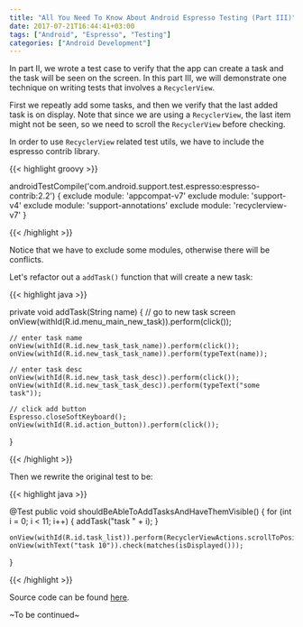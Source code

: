 ```yaml
---
title: "All You Need To Know About Android Espresso Testing (Part III)"
date: 2017-07-21T16:44:41+03:00
tags: ["Android", "Espresso", "Testing"]
categories: ["Android Development"]
---
```


In part II, we wrote a test case to verify that the app can create a task and the task will be seen on the screen. In this part III, we will demonstrate one technique on writing tests that involves a `RecyclerView`.

First we repeatly add some tasks, and then we verify that the last added task is on display. Note that since we are using a `RecyclerView`, the last item might not be seen, so we need to scroll the `RecyclerView` before checking.

In order to use `RecyclerView` related test utils, we have to include the espresso contrib library.

{{< highlight groovy >}}

androidTestCompile('com.android.support.test.espresso:espresso-contrib:2.2') {
        exclude module: 'appcompat-v7'
        exclude module: 'support-v4'
        exclude module: 'support-annotations'
        exclude module: 'recyclerview-v7'
    }

{{< /highlight >}}

Notice that we have to exclude some modules, otherwise there will be conflicts.

Let's refactor out a `addTask()` function that will create a new task:

{{< highlight java >}}

private void addTask(String name) {
    // go to new task screen
    onView(withId(R.id.menu_main_new_task)).perform(click());

    // enter task name
    onView(withId(R.id.new_task_task_name)).perform(click());
    onView(withId(R.id.new_task_task_name)).perform(typeText(name));

    // enter task desc
    onView(withId(R.id.new_task_task_desc)).perform(click());
    onView(withId(R.id.new_task_task_desc)).perform(typeText("some task"));

    // click add button
    Espresso.closeSoftKeyboard();
    onView(withId(R.id.action_button)).perform(click());
}

{{< /highlight >}}

Then we rewrite the original test to be:

{{< highlight java >}}

@Test
public void shouldBeAbleToAddTasksAndHaveThemVisible() {
    for (int i = 0; i < 11; i++) {
        addTask("task " + i);
    }

    onView(withId(R.id.task_list)).perform(RecyclerViewActions.scrollToPosition(10));
    onView(withText("task 10")).check(matches(isDisplayed()));
}

{{< /highlight >}}

Source code can be found [here](https://github.com/lvguowei/EspressoExample/tree/ad661c2ccf606e567760e51321d59427870b67bc).

~To be continued~
